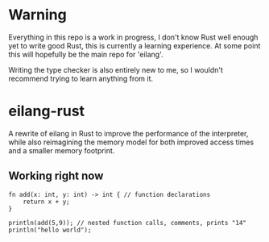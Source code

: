 # Warning
Everything in this repo is a work in progress, I don't know Rust well enough yet to write good Rust, this is currently a learning experience. At some point this will hopefully be the main repo for 'eilang'.

Writing the type checker is also entirely new to me, so I wouldn't recommend trying to learn anything from it.

# eilang-rust
A rewrite of eilang in Rust to improve the performance of the interpreter, while also reimagining the memory model for both improved access times and a smaller memory footprint.

## Working right now
```eilang
fn add(x: int, y: int) -> int { // function declarations
	return x + y;
}

println(add(5,9)); // nested function calls, comments, prints "14"
println("hello world");
```